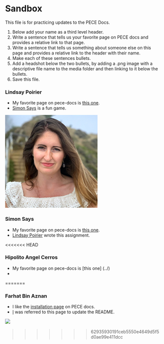 Sandbox
=====================

This file is for practicing updates to the PECE Docs.

1. Below add your name as a third level header.
2. Write a sentence that tells us your favorite page on PECE docs and provides a relative link to that page.
3. Write a sentence that tells us something about someone else on this page and provides a relative link to the header with their name.
4. Make each of these sentences bullets.
5. Add a headshot below the two bullets, by adding a .png image with a descriptive file name to the media folder and then linking to it below the bullets.
6. Save this file.

### Lindsay Poirier

- My favorite page on pece-docs is [this one](../datamodel).
- [Simon Says](#simon-says) is a fun game.

![](media/lindsay-poirier.png)

### Simon Says

- My favorite page on pece-docs is [this one](../artifacts).
- [Lindsay Poirier](#lindsay-poirier) wrote this assignment.

<<<<<<< HEAD
### Hipolito Angel Cerros

- My favorite page on pece-docs is [this one] (../)
-
=======
### Farhat Bin Aznan
- I like the [installation page](../installation) on PECE docs.
- [I](#farhat-bin-aznan) was referred to this page to update the README.

![](media/farhat-bin-aznan.png#farhat-headshot)
>>>>>>> 62935930191ceb5550e4649d5f5d0ae99e411dcc
